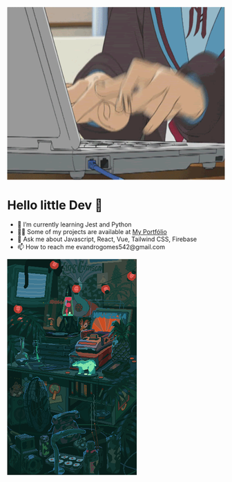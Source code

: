 <div>
   <img src="anime.gif" alt="anime" width="100%" height="400">
    <div>
        <h1>Hello little Dev 👋</h1>
        <ul margin-top="200px">
            <li>🌱 I’m currently learning Jest and Python</li>
            <li>👨‍💻 Some of my projects are available at <a href="https://p-inky.vercel.app/">My Portfólio</a></li>
            <li>💬 Ask me about Javascript, React, Vue, Tailwind CSS, Firebase</li>
            <li>📫 How to reach me evandrogomes542@gmail.com</li>
        </ul>
    </div>
    <div style="clear: both;">
     <img src="collAnime.gif" alt="anime" width="300" height="500"> 
    </div>
</div>
                                                                 


<!--
**EGAMER26/EGAMER26** is a ✨ _special_ ✨ repository because its `README.md` (this file) appears on your GitHub profile.

Here are some ideas to get you started:

- 🔭 I’m currently working on ...
- 🌱 I’m currently learning ...
- 👯 I’m looking to collaborate on ...
- 🤔 I’m looking for help with ...
- 💬 Ask me about ...
- 📫 How to reach me: ...
- 😄 Pronouns: ...
- ⚡ Fun fact: ...
-->
